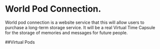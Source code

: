 # World Pod Connection.
World pod connection is a website service that this will allow users to purchase a long-term storage service. It will be a real Virtual Time Capsule for the storage of memories and messages for future people. 

##Virtual Pods
